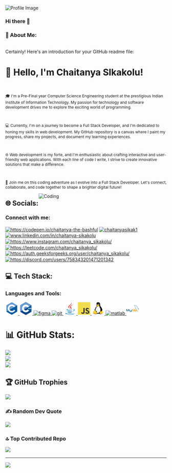 ![Profile Image](https://user-images.githubusercontent.com/90236635/232446433-d5540fa2-fe28-4bb8-b929-cdb51fe61336.gif)
### Hi there 👋

### 💫 About Me:
<br>Certainly! Here's an introduction for your GitHub readme file:<br>
<h1>👋 Hello, I'm Chaitanya SIkakolu!</h1>
<br><p style="font-size: 12px;">🎓 I'm a Pre-Final year Computer Science Engineering student at the prestigious Indian Institute of Information Technology. My passion for technology and software development drives me to explore the exciting world of programming.</p>
<br><p style="font-size: 12px;">💻 Currently, I'm on a journey to become a Full Stack Developer, and I'm dedicated to honing my skills in web development. My GitHub repository is a canvas where I paint my progress, share my projects, and document my learning experiences.</p>
<br><p style="font-size: 12px;">🌐 Web development is my forte, and I'm enthusiastic about crafting interactive and user-friendly web applications. With each line of code I write, I strive to create innovative solutions that make a difference.</p>
<br><p style="font-size: 12px;">🚀 Join me on this coding adventure as I evolve into a Full Stack Developer. Let's connect, collaborate, and code together to shape a brighter digital future!</p>


<img align="right" alt="Coding" width="400" src="https://i.pinimg.com/originals/81/17/8b/81178b47a8598f0c81c4799f2cdd4057.gif">

## 🌐 Socials:
<h3 align="left">Connect with me:</h3>
<p align="left">
<a href="https://codepen.io/chaitanya-the-bashful" target="_blank"><img align="center" src="https://raw.githubusercontent.com/rahuldkjain/github-profile-readme-generator/master/src/images/icons/Social/codepen.svg" alt="https://codepen.io/chaitanya-the-bashful" height="30" width="40" /></a>
<a href="https://twitter.com/chaitanyasikak1" target="_blank"><img align="center" src="https://raw.githubusercontent.com/rahuldkjain/github-profile-readme-generator/master/src/images/icons/Social/twitter.svg" alt="chaitanyasikak1" height="30" width="40" /></a>
<a href="https://www.linkedin.com/in/chaitanya-sikakolu/" target="_blank"><img align="center" src="https://raw.githubusercontent.com/rahuldkjain/github-profile-readme-generator/master/src/images/icons/Social/linked-in-alt.svg" alt="www.linkedin.com/in/chaitanya-sikakolu" height="30" width="40" /></a>
<a href="https://www.instagram.com/chaitanya_sikakolu/" target="_blank"><img align="center" src="https://raw.githubusercontent.com/rahuldkjain/github-profile-readme-generator/master/src/images/icons/Social/instagram.svg" alt="https://www.instagram.com/chaitanya_sikakolu/" height="30" width="40" /></a>
<a href="https://leetcode.com/chaitanya_sikakolu/" target="_blank"><img align="center" src="https://raw.githubusercontent.com/rahuldkjain/github-profile-readme-generator/master/src/images/icons/Social/leet-code.svg" alt="https://leetcode.com/chaitanya_sikakolu/" height="30" width="40" /></a>
<a href="https://auth.geeksforgeeks.org/user/chaitanya_sikakolu/" target="_blank"><img align="center" src="https://raw.githubusercontent.com/rahuldkjain/github-profile-readme-generator/master/src/images/icons/Social/geeks-for-geeks.svg" alt="https://auth.geeksforgeeks.org/user/chaitanya_sikakolu/" height="30" width="40" /></a>
<a href="https://discord.com/users/758343201471201342" target="_blank"><img align="center" src="https://raw.githubusercontent.com/rahuldkjain/github-profile-readme-generator/master/src/images/icons/Social/discord.svg" alt="https://discord.com/users/758343201471201342" height="30" width="40" /></a>
</p>

## 💻 Tech Stack:
<h3 align="left">Languages and Tools:</h3>
<p align="left"> <a href="https://www.cprogramming.com/" target="_blank" rel="noreferrer"> <img src="https://raw.githubusercontent.com/devicons/devicon/master/icons/c/c-original.svg" alt="c" width="40" height="40"/> </a> <a href="https://www.w3schools.com/cpp/" target="_blank" rel="noreferrer"> <img src="https://raw.githubusercontent.com/devicons/devicon/master/icons/cplusplus/cplusplus-original.svg" alt="cplusplus" width="40" height="40"/> </a> <a href="https://www.figma.com/" target="_blank" rel="noreferrer"> <img src="https://www.vectorlogo.zone/logos/figma/figma-icon.svg" alt="figma" width="40" height="40"/> </a> <a href="https://git-scm.com/" target="_blank" rel="noreferrer"> <img src="https://www.vectorlogo.zone/logos/git-scm/git-scm-icon.svg" alt="git" width="40" height="40"/> </a> <a href="https://www.java.com" target="_blank" rel="noreferrer"> <img src="https://raw.githubusercontent.com/devicons/devicon/master/icons/java/java-original.svg" alt="java" width="40" height="40"/> </a> <a href="https://developer.mozilla.org/en-US/docs/Web/JavaScript" target="_blank" rel="noreferrer"> <img src="https://raw.githubusercontent.com/devicons/devicon/master/icons/javascript/javascript-original.svg" alt="javascript" width="40" height="40"/> </a> <a href="https://www.linux.org/" target="_blank" rel="noreferrer"> <img src="https://raw.githubusercontent.com/devicons/devicon/master/icons/linux/linux-original.svg" alt="linux" width="40" height="40"/> </a> <a href="https://www.mathworks.com/" target="_blank" rel="noreferrer"> <img src="https://upload.wikimedia.org/wikipedia/commons/2/21/Matlab_Logo.png" alt="matlab" width="40" height="40"/> </a> <a href="https://www.mysql.com/" target="_blank" rel="noreferrer"> <img src="https://raw.githubusercontent.com/devicons/devicon/master/icons/mysql/mysql-original-wordmark.svg" alt="mysql" width="40" height="40"/> </a> </p>

# 📊 GitHub Stats:
![](https://github-readme-stats.vercel.app/api?username=sikakoluchaitanya&theme=dark&hide_border=true&include_all_commits=true&count_private=true)<br/>
![](https://github-readme-streak-stats.herokuapp.com/?user=sikakoluchaitanya&theme=dark&hide_border=true)<br/>
![](https://github-readme-stats.vercel.app/api/top-langs/?username=sikakoluchaitanya&theme=dark&hide_border=true&include_all_commits=true&count_private=true&layout=compact)<br/>


## 🏆 GitHub Trophies
![](https://github-profile-trophy.vercel.app/?username=sikakoluchaitanya&theme=radical&no-frame=true&no-bg=true&margin-w=4)

### ✍️ Random Dev Quote
![](https://quotes-github-readme.vercel.app/api?type=horizontal&theme=radical)

### 🔝 Top Contributed Repo
![](https://github-contributor-stats.vercel.app/api?username=sikakoluchaitanya&limit=5&theme=onedark&combine_all_yearly_contributions=true)

---
[![](https://visitcount.itsvg.in/api?id=sikakoluchaitanya&icon=0&color=0)](https://visitcount.itsvg.in)

<!-- Proudly created with GPRM ( https://gprm.itsvg.in ) -->

